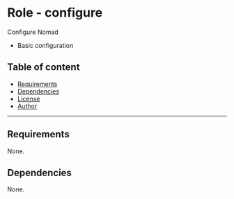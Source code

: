 # Role - configure

Configure Nomad
- Basic configuration

## Table of content

- [Requirements](#requirements)
- [Dependencies](#dependencies)
- [License](#license)
- [Author](#author)

---

## Requirements

None.




## Dependencies

None.
